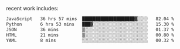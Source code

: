 
<!--<img width="1415" height="100" alt="blu" src="https://github.com/rdsilva01/rdsilva01/assets/101207588/deb060e5-d035-4f09-b511-e3f50605b207">-->

<!-- \> Enthusiastic about developing and building solutions <br>
\> Computer Science and Engineering @ UBI -->

<!-- <a href="https://www.rodrigosilva.live/">personal website</a> 🏁 -->

<!-- ![](https://komarev.com/ghpvc/?username=rdsilva01) -->

recent work includes:
<!--START_SECTION:waka-->

```txt
JavaScript   36 hrs 57 mins  ████████████████████▓░░░░   82.04 %
Python       6 hrs 53 mins   ███▓░░░░░░░░░░░░░░░░░░░░░   15.30 %
JSON         36 mins         ▒░░░░░░░░░░░░░░░░░░░░░░░░   01.37 %
HTML         21 mins         ▒░░░░░░░░░░░░░░░░░░░░░░░░   00.80 %
YAML         8 mins          ░░░░░░░░░░░░░░░░░░░░░░░░░   00.32 %
```

<!--END_SECTION:waka-->

